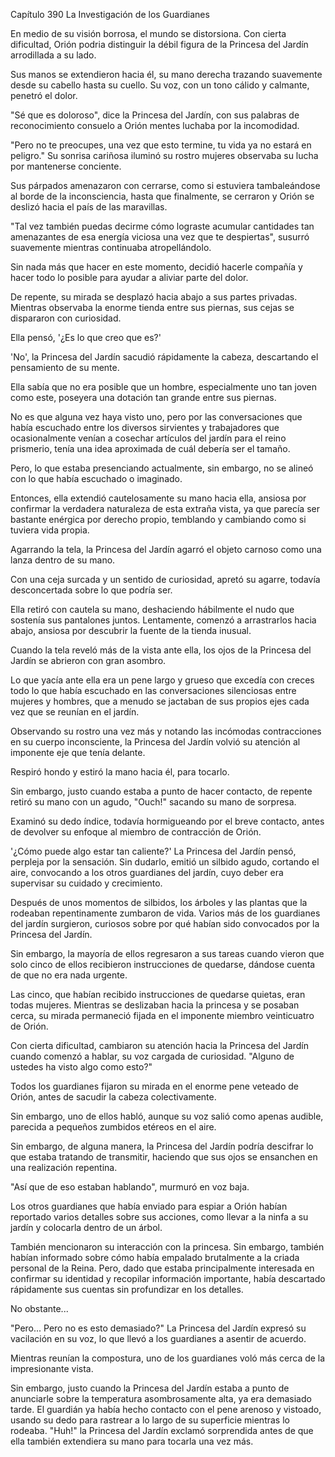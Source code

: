 
Capítulo 390 La Investigación de los Guardianes

En medio de su visión borrosa, el mundo se distorsiona. Con cierta dificultad, Orión podria distinguir la débil figura de la Princesa del Jardín arrodillada a su lado.

Sus manos se extendieron hacia él, su mano derecha trazando suavemente desde su cabello hasta su cuello. Su voz, con un tono cálido y calmante, penetró el dolor.

"Sé que es doloroso", dice la Princesa del Jardín, con sus palabras de reconocimiento consuelo a Orión mentes luchaba por la incomodidad.

"Pero no te preocupes, una vez que esto termine, tu vida ya no estará en peligro." Su sonrisa cariñosa iluminó su rostro mujeres observaba su lucha por mantenerse conciente.

Sus párpados amenazaron con cerrarse, como si estuviera tambaleándose al borde de la inconsciencia, hasta que finalmente, se cerraron y Orión se deslizó hacia el país de las maravillas.

"Tal vez también puedas decirme cómo lograste acumular cantidades tan amenazantes de esa energía viciosa una vez que te despiertas", susurró suavemente mientras continuaba atropellándolo.

Sin nada más que hacer en este momento, decidió hacerle compañía y hacer todo lo posible para ayudar a aliviar parte del dolor.

De repente, su mirada se desplazó hacia abajo a sus partes privadas. Mientras observaba la enorme tienda entre sus piernas, sus cejas se dispararon con curiosidad.

Ella pensó, '¿Es lo que creo que es?'

'No', la Princesa del Jardín sacudió rápidamente la cabeza, descartando el pensamiento de su mente.

Ella sabía que no era posible que un hombre, especialmente uno tan joven como este, poseyera una dotación tan grande entre sus piernas.

No es que alguna vez haya visto uno, pero por las conversaciones que había escuchado entre los diversos sirvientes y trabajadores que ocasionalmente venían a cosechar artículos del jardín para el reino prismerio, tenía una idea aproximada de cuál debería ser el tamaño.

Pero, lo que estaba presenciando actualmente, sin embargo, no se alineó con lo que había escuchado o imaginado.

Entonces, ella extendió cautelosamente su mano hacia ella, ansiosa por confirmar la verdadera naturaleza de esta extraña vista, ya que parecía ser bastante enérgica por derecho propio, temblando y cambiando como si tuviera vida propia.

Agarrando la tela, la Princesa del Jardín agarró el objeto carnoso como una lanza dentro de su mano.

Con una ceja surcada y un sentido de curiosidad, apretó su agarre, todavía desconcertada sobre lo que podría ser.

Ella retiró con cautela su mano, deshaciendo hábilmente el nudo que sostenía sus pantalones juntos. Lentamente, comenzó a arrastrarlos hacia abajo, ansiosa por descubrir la fuente de la tienda inusual.

Cuando la tela reveló más de la vista ante ella, los ojos de la Princesa del Jardín se abrieron con gran asombro.

Lo que yacía ante ella era un pene largo y grueso que excedía con creces todo lo que había escuchado en las conversaciones silenciosas entre mujeres y hombres, que a menudo se jactaban de sus propios ejes cada vez que se reunían en el jardín.

Observando su rostro una vez más y notando las incómodas contracciones en su cuerpo inconsciente, la Princesa del Jardín volvió su atención al imponente eje que tenía delante.

Respiró hondo y estiró la mano hacia él, para tocarlo.

Sin embargo, justo cuando estaba a punto de hacer contacto, de repente retiró su mano con un agudo, "Ouch!" sacando su mano de sorpresa.

Examinó su dedo índice, todavía hormigueando por el breve contacto, antes de devolver su enfoque al miembro de contracción de Orión.

'¿Cómo puede algo estar tan caliente?' La Princesa del Jardín pensó, perpleja por la sensación. Sin dudarlo, emitió un silbido agudo, cortando el aire, convocando a los otros guardianes del jardín, cuyo deber era supervisar su cuidado y crecimiento.

Después de unos momentos de silbidos, los árboles y las plantas que la rodeaban repentinamente zumbaron de vida. Varios más de los guardianes del jardín surgieron, curiosos sobre por qué habían sido convocados por la Princesa del Jardín.

Sin embargo, la mayoría de ellos regresaron a sus tareas cuando vieron que solo cinco de ellos recibieron instrucciones de quedarse, dándose cuenta de que no era nada urgente.

Las cinco, que habían recibido instrucciones de quedarse quietas, eran todas mujeres. Mientras se deslizaban hacia la princesa y se posaban cerca, su mirada permaneció fijada en el imponente miembro veinticuatro de Orión.

Con cierta dificultad, cambiaron su atención hacia la Princesa del Jardín cuando comenzó a hablar, su voz cargada de curiosidad. "Alguno de ustedes ha visto algo como esto?"

Todos los guardianes fijaron su mirada en el enorme pene veteado de Orión, antes de sacudir la cabeza colectivamente.

Sin embargo, uno de ellos habló, aunque su voz salió como apenas audible, parecida a pequeños zumbidos etéreos en el aire.

Sin embargo, de alguna manera, la Princesa del Jardín podría descifrar lo que estaba tratando de transmitir, haciendo que sus ojos se ensanchen en una realización repentina.

"Así que de eso estaban hablando", murmuró en voz baja.

Los otros guardianes que había enviado para espiar a Orión habían reportado varios detalles sobre sus acciones, como llevar a la ninfa a su jardín y colocarla dentro de un árbol.

También mencionaron su interacción con la princesa. Sin embargo, también habían informado sobre cómo había empalado brutalmente a la criada personal de la Reina. Pero, dado que estaba principalmente interesada en confirmar su identidad y recopilar información importante, había descartado rápidamente sus cuentas sin profundizar en los detalles.

No obstante...

"Pero... Pero no es esto demasiado?" La Princesa del Jardín expresó su vacilación en su voz, lo que llevó a los guardianes a asentir de acuerdo.

Mientras reunían la compostura, uno de los guardianes voló más cerca de la impresionante vista.

Sin embargo, justo cuando la Princesa del Jardín estaba a punto de anunciarle sobre la temperatura asombrosamente alta, ya era demasiado tarde. El guardián ya había hecho contacto con el pene arenoso y vistoado, usando su dedo para rastrear a lo largo de su superficie mientras lo rodeaba. "Huh!" la Princesa del Jardín exclamó sorprendida antes de que ella también extendiera su mano para tocarla una vez más.
